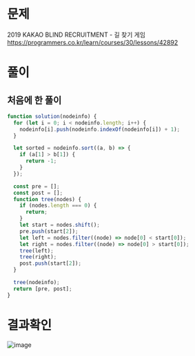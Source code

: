 <h1>문제</h1>

2019 KAKAO BLIND RECRUITMENT - 길 찾기 게임  
https://programmers.co.kr/learn/courses/30/lessons/42892 

<h1>풀이</h1>
<h2>처음에 한 풀이</h2>

```jsx
function solution(nodeinfo) {
  for (let i = 0; i < nodeinfo.length; i++) {
    nodeinfo[i].push(nodeinfo.indexOf(nodeinfo[i]) + 1);
  }

  let sorted = nodeinfo.sort((a, b) => {
    if (a[1] > b[1]) {
      return -1;
    }
  });

  const pre = [];
  const post = [];
  function tree(nodes) {
    if (nodes.length === 0) {
      return;
    }
    let start = nodes.shift();
    pre.push(start[2]);
    let left = nodes.filter((node) => node[0] < start[0]);
    let right = nodes.filter((node) => node[0] > start[0]);
    tree(left);
    tree(right);
    post.push(start[2]);
  }

  tree(nodeinfo);
  return [pre, post];
}
```

<h1>결과확인</h1>

![image](https://user-images.githubusercontent.com/80687334/136411313-121286b5-f868-48ab-bade-3b9912bb9296.png)

